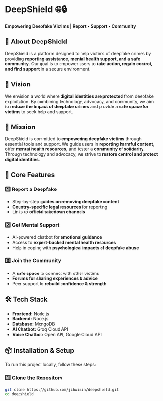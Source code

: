 # DeepShield 🌐🔒  

**Empowering Deepfake Victims | Report • Support • Community**  

## 🚀 About DeepShield  
DeepShield is a platform designed to help victims of deepfake crimes by providing **reporting assistance, mental health support, and a safe community**. Our goal is to empower users to **take action, regain control, and find support** in a secure environment.  

## 🎯 Vision  
We envision a world where **digital identities are protected** from deepfake exploitation. By combining technology, advocacy, and community, we aim to **reduce the impact of deepfake crimes** and provide a **safe space for victims** to seek help and support.  

## 🎯 Mission  
DeepShield is committed to **empowering deepfake victims** through essential tools and support. We guide users in **reporting harmful content**, offer **mental health resources**, and foster a **community of solidarity**. Through technology and advocacy, we strive to **restore control and protect digital identities**.  

## 🔑 Core Features  
### 1️⃣ Report a Deepfake  
- Step-by-step **guides on removing deepfake content**  
- **Country-specific legal resources** for reporting  
- Links to **official takedown channels**  

### 2️⃣ Get Mental Support  
- AI-powered chatbot for **emotional guidance**  
- Access to **expert-backed mental health resources**  
- Help in coping with **psychological impacts of deepfake abuse**  

### 3️⃣ Join the Community  
- A **safe space** to connect with other victims  
- **Forums for sharing experiences & advice**  
- Peer support to **rebuild confidence & strength**  

## 🛠️ Tech Stack  
- **Frontend:** Node.js  
- **Backend:** Node.js
- **Database:** MongoDB
- **AI Chatbot:** Groq Cloud API
- **Voice Chatbot:** Open API, Google Cloud API

## 📦 Installation & Setup  
To run this project locally, follow these steps:  

### **1️⃣ Clone the Repository**  
```sh
git clone https://github.com/jihwimin/deepshield.git
cd deepshield
